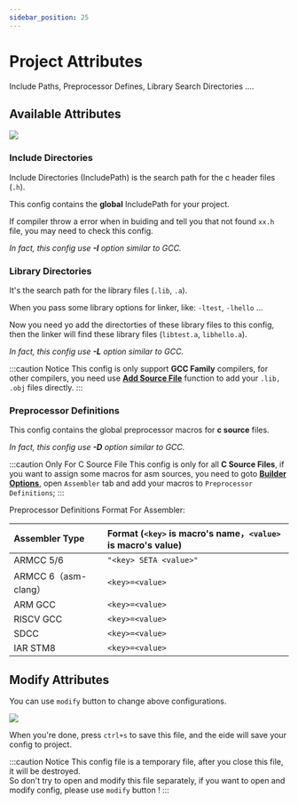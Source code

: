 ```yaml
---
sidebar_position: 25
---
```


# Project Attributes

Include Paths, Preprocessor Defines, Library Search Directories ....

## Available Attributes

![](/img/prj_attr_preview.png)

### Include Directories

Include Directories (IncludePath) is the search path for the c header files (`.h`).

This config contains the **global** IncludePath for your project.

If compiler throw a error when in buiding and tell you that not found `xx.h` file, you may need to check this config.

*In fact, this config use **-I** option similar to GCC.*

### Library Directories

It's the search path for the library files (`.lib`, `.a`).

When you pass some library options for linker, like: `-ltest`, `-lhello` ...

Now you need yo add the directorties of these library files to this config, then the linker will find these library files (`libtest.a`, `libhello.a`).

*In fact, this config use **-L** option similar to GCC.*

:::caution Notice
This config is only support **GCC Family** compilers, for other compilers, you need use [**Add Source File**](project_resource#add-source-files) function to add your `.lib, .obj` files directly.
:::

### Preprocessor Definitions

This config contains the global preprocessor macros for **c source** files.

*In fact, this config use **-D** option similar to GCC.*

:::caution Only For C Source File
This config is only for all **C Source Files**, if you want to assign some macros for asm sources, you need to goto
[**Builder Options**](builder#advance-configurations), open `Assembler` tab and add your macros to `Preprocessor Definitions`;
:::

Preprocessor Definitions Format For Assembler:

| Assembler Type | Format (`<key>` is macro's name，`<value>` is macro's value) |
|:--|:--|
| ARMCC 5/6 | `"<key> SETA <value>"` |
| ARMCC 6（asm-clang） | `<key>=<value>` |
| ARM GCC | `<key>=<value>` |
| RISCV GCC | `<key>=<value>` |
| SDCC | `<key>=<value>` |
| IAR STM8 | `<key>=<value>` |

## Modify Attributes

You can use `modify` button to change above configurations.

![](/img/prj_attr_modify.png)

When you're done, press `ctrl+s` to save this file, and the eide will save your config to project.

:::caution Notice
This config file is a temporary file, after you close this file, it will be destroyed.<br/>
So don't try to open and modify this file separately, if you want to open and modify config, please use `modify` button !
:::